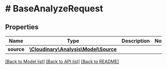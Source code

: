 # # BaseAnalyzeRequest

## Properties

| Name        | Type          | Description   | Notes         |
|------------ | ------------- | ------------- | ------------- |
| **source** | [**\Cloudinary\Analysis\Model\Source**](Source.md) |  | |

[[Back to Model list]](../../README.md#models)
[[Back to API list]](../../README.md#api-endpoints)
[[Back to README]](../../README.md)
